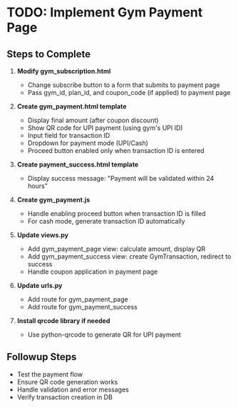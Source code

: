 # TODO: Implement Gym Payment Page

## Steps to Complete

1. **Modify gym_subscription.html**
   - Change subscribe button to a form that submits to payment page
   - Pass gym_id, plan_id, and coupon_code (if applied) to payment page

2. **Create gym_payment.html template**
   - Display final amount (after coupon discount)
   - Show QR code for UPI payment (using gym's UPI ID)
   - Input field for transaction ID
   - Dropdown for payment mode (UPI/Cash)
   - Proceed button enabled only when transaction ID is entered

3. **Create payment_success.html template**
   - Display success message: "Payment will be validated within 24 hours"

4. **Create gym_payment.js**
   - Handle enabling proceed button when transaction ID is filled
   - For cash mode, generate transaction ID automatically

5. **Update views.py**
   - Add gym_payment_page view: calculate amount, display QR
   - Add gym_payment_success view: create GymTransaction, redirect to success
   - Handle coupon application in payment page

6. **Update urls.py**
   - Add route for gym_payment_page
   - Add route for gym_payment_success

7. **Install qrcode library if needed**
   - Use python-qrcode to generate QR for UPI payment

## Followup Steps
- Test the payment flow
- Ensure QR code generation works
- Handle validation and error messages
- Verify transaction creation in DB
